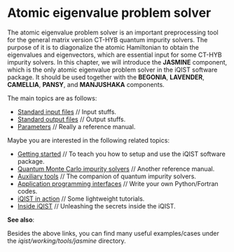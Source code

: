 # Atomic eigenvalue problem solver

The atomic eigenvalue problem solver is an important preprocessing tool for the general matrix version CT-HYB quantum impurity solvers. The purpose of it is to diagonalize the atomic Hamiltonian to obtain the eigenvalues and eigenvectors, which are essential input for some CT-HYB impurity solvers. In this chapter, we will introduce the **JASMINE** component, which is the only atomic eigenvalue problem solver in the iQIST software package. It should be used together with the **BEGONIA**, **LAVENDER**, **CAMELLIA**, **PANSY**, and **MANJUSHAKA** components.

The main topics are as follows:

* [Standard input files](input.md) // Input stuffs.
* [Standard output files](output.md) // Output stuffs.
* [Parameters](parameters.md) // Really a reference manual.

Maybe you are interested in the following related topics:

* [Getting started](../ch03/README.md) // To teach you how to setup and use the iQIST software package.
* [Quantum Monte Carlo impurity solvers](../ch04/README.md) // Another reference manual.
* [Auxiliary tools](../ch07/README.md) // The companion of quantum impurity solvers.
* [Application programming interfaces](../ch08/README.md) // Write your own Python/Fortran codes.
* [iQIST in action](../ch09/README.md) // Some lightweight tutorials.
* [Inside iQIST](../ch10/README.md) // Unleashing the secrets inside the iQIST.

**See also**:

Besides the above links, you can find many useful examples/cases under the *iqist/working/tools/jasmine* directory.